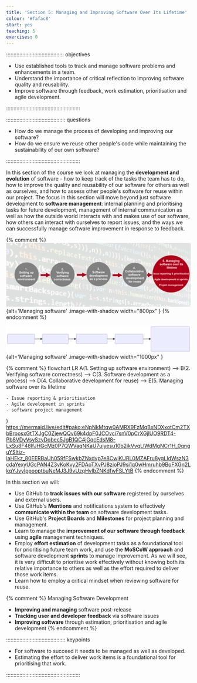 ```yaml
---
title: 'Section 5: Managing and Improving Software Over Its Lifetime'
colour: '#fafac8'
start: yes
teaching: 5
exercises: 0
---
```


::::::::::::::::::::::::::::::::::::::: objectives

- Use established tools to track and manage software problems and enhancements in a team.
- Understand the importance of critical reflection to improving software quality and reusability.
- Improve software through feedback, work estimation, prioritisation and agile development.

::::::::::::::::::::::::::::::::::::::::::::::::::

:::::::::::::::::::::::::::::::::::::::: questions

- How do we manage the process of developing and improving our software?
- How do we ensure we reuse other people's code while maintaining the sustainability of our own software?

::::::::::::::::::::::::::::::::::::::::::::::::::

In this section of the course we look at managing the **development and evolution** of software -
how to keep track of the tasks the team has to do,
how to improve the quality and reusability of our software for others as well as ourselves,
and how to assess other people's software for reuse within our project.
The focus in this section will move beyond just software development to **software management**:
internal planning and prioritising tasks for future development,
management of internal communication as well as
how the outside world interacts with and makes use of our software,
how others can interact with ourselves to report issues,
and the ways we can successfully manage software improvement in response to feedback.

{% comment %}
![](fig/section5-overview.png){alt='Managing software' .image-with-shadow width="800px" }
{% endcomment %}

![](fig/section5-overview.svg){alt='Managing software' .image-with-shadow width="1000px" }

{% comment %}
flowchart LR
A(1. Setting up
software environment)
\--> B(2. Verifying
software correctness)
\--> C(3. Software development
as a process)
\--> D(4. Collaborative
development for reuse)
\--> E(5. Managing software
over its lifetime

```
- Issue reporting & prioritisation
- Agile development in sprints
- software project management
```

)
<https://mermaid.live/edit#pako:eNpNkMtqw0AMRX9FzMqBxNDXxotCm2TXbBroosxGtTXJgC0ZjewQQv69k4dpF0JCOvci7snV0pCrXGjlUO9RDT4-Pb8VDyVsySzyDobec5JgB1QC4jGqcEdsM8-LxSu8F48lfJHGcMz0P7QWVaqNKaU7uiyesu10b2ikVvqLlWdMgNCr1H_0qnguYSltiz-iaHEkz_80EERBaUh059fFSwkbZNxdvp7e8CwjKURL0MZAFru8ygLIdWszN3cdaYexyUGcPAN4Z3vKoKvy2FDAoTXvPJ8zioPJ9si1q0wHmruhb9BoFXGn2LkqYJvylppooptbuNeMJ3J9vUzqHvlbZNKdfwFSLYtB>
{% endcomment %}

In this section we will:

- Use GitHub to **track issues with our software** registered by ourselves and external users.
- Use GitHub's **Mentions** and notifications system to
  effectively **communicate within the team** on software development tasks.
- Use GitHub's **Project Boards** and **Milestones** for project planning and management.
- Learn to manage the **improvement of our software through feedback**
  using **agile** management techniques.
- Employ **effort estimation** of development tasks
  as a foundational tool for prioritising future team work,
  and use the **MoSCoW approach** and software development **sprints** to manage improvement.
  As we will see, it is very difficult to prioritise work effectively
  without knowing both its relative importance to others
  as well as the effort required to deliver those work items.
- Learn how to employ a critical mindset when reviewing software for reuse.



{% comment %}
Managing Software Development

- **Improving and managing** software post-release
- **Tracking user and developer feedback** via software issues
- **Improving software** through estimation, prioritisation and agile development
  {% endcomment %}

:::::::::::::::::::::::::::::::::::::::: keypoints

- For software to succeed it needs to be managed as well as developed.
- Estimating the effort to deliver work items is a foundational tool for prioritising that work.

::::::::::::::::::::::::::::::::::::::::::::::::::



